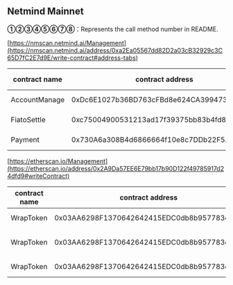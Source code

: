 ## Netmind Mainnet

**①②③④⑤⑥⑦⑧**：Represents the call method number in README.

[https://nmscan.netmind.ai/Management](https://nmscan.netmind.ai/address/0xa2Ea05567dd82D2a03cB32929c3C65D7fC2E7d9E/write-contract#address-tabs)

|contract name|contract address|Proposal ID|Operating Instructions|invoke methods|parameter invocation|
| --- | --- | --- |--- | --- |---|
|       AccountManage   | 0xDc6E1027b36BD763cFBd8e624CA3994737FA4b6c |     96 |    **⑥**Upgrade Contract  | upgrad|   0xe73047f41771ED9E5384dF9bA05f5aF06d699b91   |
|       FiatoSettle   | 0xc75004900531213ad17f39375bb83b4fd8F6c465 |   97    |    **⑥**Upgrade Contract  | upgrad|   0x12B4Db2699718CDeaBcd3B26b3390dC0356F610D   |
|       Payment   | 0x730A6a308B4d6866664f10e8c7DDb22F5A493eA2 |    98   |    **⑥**Upgrade Contract  | upgrad| 0x5E3399671be9707578835A7bE583C94e4492B004     |

[https://etherscan.io/Management](https://etherscan.io/address/0x2A9Da57EE6E79bb17b90D122f49785917d24dfd9#writeContract)

|contract name|contract address|Proposal ID|Operating Instructions|invoke methods|parameter invocation|
| --- | --- | --- |--- | --- |---|
|      WrapToken    |   0x03AA6298F1370642642415EDC0db8b957783e8D6 |  16  | **⑥**Upgrade Contract  | upgrad |   0xde1c06414aB6eB6Ef32ea0d37282B20E980bE811  |
|      WrapToken    |   0x03AA6298F1370642642415EDC0db8b957783e8D6 |  17    | **③** withdraw Tokens | withdrawTokens |  0x0e8cc705000000000000000000000000000000000000000000000000000000000000004000000000000000000000000058d37fddab1059692e5c40fa562570e49be655280000000000000000000000000000000000000000000000000000000000000004000000000000000000000000514910771af9ca656af840dff83e8264ecf986ca00000000000000000000000003aa6298f1370642642415edc0db8b957783e8d6000000000000000000000000a0b86991c6218b36c1d19d4a2e9eb0ce3606eb48000000000000000000000000dac17f958d2ee523a2206206994597c13d831ec7  |
|      WrapToken    |   0x03AA6298F1370642642415EDC0db8b957783e8D6 |  18  | **⑥**Upgrade Contract  | upgrad |   0x8F42E892Ef1b47EA898236F577C89153F4d71cCB  |

